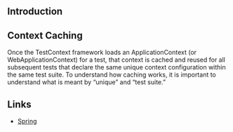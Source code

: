 ## Introduction

## Context Caching


Once the TestContext framework loads an ApplicationContext (or WebApplicationContext) for a test, that context is cached and reused for all subsequent tests that declare the same unique context configuration within the same test suite.
To understand how caching works, it is important to understand what is meant by “unique” and “test suite.”


## Links

- [Spring](/docs/CS/Framework/Spring/Spring.md)
